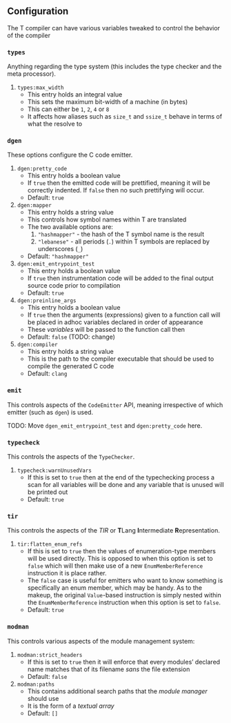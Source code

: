 ## Configuration

The T compiler can have various variables tweaked to control the
behavior of the compiler

### `types`

Anything regarding the type system (this includes the type checker and
the meta processor).

1.  `types:max_width`
    - This entry holds an integral value
    - This sets the maximum bit-width of a machine (in bytes)
    - This can either be `1`, `2`, `4` or `8`
    - It affects how aliases such as `size_t` and `ssize_t` behave in
      terms of what the resolve to

### `dgen`

These options configure the C code emitter.

1.  `dgen:pretty_code`
    - This entry holds a boolean value
    - If `true` then the emitted code will be prettified, meaning it
      will be correctly indented. If `false` then no such prettifying
      will occur.
    - Default: `true`
2.  `dgen:mapper`
    - This entry holds a string value
    - This controls how symbol names within T are translated
    - The two available options are:
      1.  `"hashmapper"` - the hash of the T symbol name is the result
      2.  `"lebanese"` - all periods (`.`) within T symbols are replaced
          by underscores (`_`)
    - Default: `"hashmapper"`
3.  `dgen:emit_entrypoint_test`
    - This entry holds a boolean value
    - If `true` then instrumentation code will be added to the final
      output source code prior to compilation
    - Default: `true`
4.  `dgen:preinline_args`
    - This entry holds a boolean value
    - If `true` then the arguments (expressions) given to a function
      call will be placed in adhoc variables declared in order of
      appearance
    - These *variables* will be passed to the function call then
    - Default: `false` (TODO: change)
5.  `dgen:compiler`
    - This entry holds a string value
    - This is the path to the compiler executable that should be used to
      compile the generated C code
    - Default: `clang`

### `emit`

This controls aspects of the `CodeEmitter` API, meaning irrespective of
which emitter (such as `dgen`) is used.

TODO: Move `dgen_emit_entrypoint_test` and `dgen:pretty_code` here.

### `typecheck`

This controls the aspects of the `TypeChecker`.

1.  `typecheck:warnUnusedVars`
    - If this is set to `true` then at the end of the typechecking
      process a scan for all variables will be done and any variable
      that is unused will be printed out
    - Default: `true`

### `tir`

This controls the aspects of the *TIR* or **T**Lang **I**ntermediate
**R**epresentation.

1.  `tir:flatten_enum_refs`
    - If this is set to `true` then the values of enumeration-type
      members will be used directly. This is opposed to when this option
      is set to `false` which will then make use of a new
      `EnumMemberReference` instruction it is place rather.
    - The `false` case is useful for emitters who want to know something
      is specifically an enum member, which may be handy. As to the
      makeup, the original `Value`-based instruction is simply nested
      within the `EnumMemberReference` instruction when this option is
      set to `false`.
    - Default: `true`

### `modman`

This controls various aspects of the module management system:

1.  `modman:strict_headers`
    - If this is set to `true` then it will enforce that every modules’
      declared name matches that of its filename *sans* the file
      extension
    - Default: `false`
2.  `modman:paths`
    - This contains additional search paths that the *module manager*
      should use
    - It is the form of a *textual array*
    - Default: `[]`
